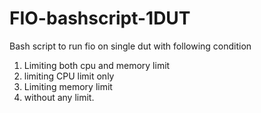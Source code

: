 # FIO-bashscript-1DUT
Bash script to run fio on single dut with following condition 
1. Limiting both cpu and memory limit 
2. limiting CPU limit only 
3. Limiting memory limit 
4. without any limit.
